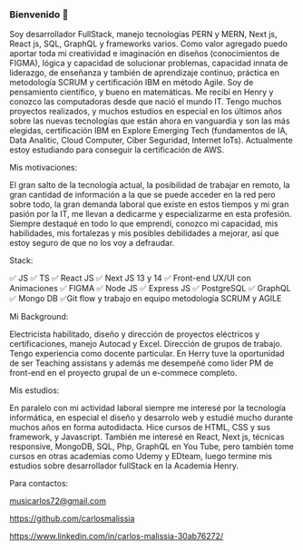 ### Bienvenido 👋

Soy desarrollador FullStack, manejo tecnologías PERN y MERN, Next js, React js, SQL, GraphQL y frameworks varios. Como valor agregado puedo aportar toda mi creatividad e imaginación en diseños (conocimientos de FIGMA), lógica y capacidad de solucionar problemas, capacidad innata de liderazgo, de enseñanza y también de aprendizaje continuo, práctica en metodología SCRUM y certificación IBM en método Agile. Soy de pensamiento científico, y bueno en matemáticas. 
Me recibí en Henry y conozco las computadoras desde que nació el mundo IT. Tengo muchos proyectos realizados, y muchos estudios en especial en los últimos años sobre las nuevas tecnologías que están ahora en vanguardia y son las más elegidas, certificación IBM en Explore Emerging Tech (fundamentos de IA, Data Analitic, Cloud Computer, Ciber Seguridad, Internet IoTs). Actualmente estoy estudiando para conseguir la certificación de AWS. 

Mis motivaciones:

El gran salto de la tecnología actual, la posibilidad de trabajar en remoto, la gran cantidad de información a la que se puede acceder en la red pero sobre todo, la gran demanda laboral que existe en estos tiempos y mi gran pasión por la IT, me llevan a dedicarme y especializarme en esta profesión. Siempre destaqué en todo lo que emprendí, conozco mi capacidad, mis habilidades, mis fortalezas y mis posibles debilidades a mejorar, así que estoy seguro de que no los voy a defraudar.

Stack:


✅ JS
✅ TS
✅ React JS
✅ Next JS 13 y 14
✅ Front-end UX/UI con Animaciones
✅ FIGMA
✅ Node JS
✅ Express JS
✅ PostgreSQL
✅ GraphQL
✅ Mongo DB
✅Git flow y trabajo en equipo metodología SCRUM y AGILE

Mi Background:

Electricista habilitado, diseño y dirección de proyectos eléctricos y certificaciones, manejo Autocad y Excel. Dirección de grupos de trabajo. Tengo experiencia como docente particular. En Herry tuve la oportunidad de ser Teaching assistans y además me desempeñé como lider PM de front-end en el proyecto grupal de un e-commece completo.

Mis estudios:

En paralelo con mi actividad laboral siempre me interesé por la tecnología informática, en especial el diseño y desarrolo web y estudié mucho durante muchos años en forma autodidacta. Hice cursos de HTML, CSS y sus framework, y Javascript. También me interesé en React, Next js, técnicas responsive, MongoDB, SQL, Php, GraphQL en You Tube, pero también tome cursos en otras academias como Udemy y EDteam, luego termine mis estudios sobre desarrollador fullStack en la Academia Henry.

Para contactos:

musicarlos72@gmail.com

https://github.com/carlosmalissia

https://www.linkedin.com/in/carlos-malissia-30ab76272/

<!--
**carlosmalissia/carlosmalissia** is a ✨ _special_ ✨ repository because its `README.md` (this file) appears on your GitHub profile.

Here are some ideas to get you started:

- 🔭 I’m currently working on ...
- 🌱 I’m currently learning ...
- 👯 I’m looking to collaborate on ...
- 🤔 I’m looking for help with ...
- 💬 Ask me about ...
- 📫 How to reach me: ...
- 😄 Pronouns: ...
- ⚡ Fun fact: ...
-->
